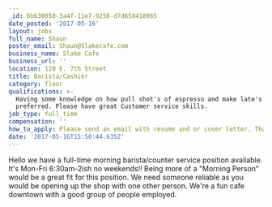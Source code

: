 ```yaml
---
_id: 6bb30050-3a4f-11e7-9258-d7d858418965
date_posted: '2017-05-16'
layout: jobs
full_name: Shaun
poster_email: Shaun@Slakecafe.com
business_name: Slake Cafe
business_url: ''
location: 120 E. 7th Street
title: Barista/Cashier
category: floor
qualifications: >-
  Having some knowledge on how pull shot's of espresso and make late's is
  preferred. Please have great Customer service skills.
job_type: full_time
compensation: ''
how_to_apply: Please send an email with resume and or cover letter. Thanks!
date: '2017-05-16T15:50:44.635Z'
---
```

Hello we have a full-time morning barista/counter service position available. It's Mon-Fri 6:30am-2ish no weekends!!
 Being more of a "Morning Person" would be a great fit for this position. We need someone reliable as you would be opening up the shop with one other person. 
We're a fun cafe downtown with a good group of people employed.
